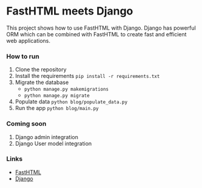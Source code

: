 # FastHTML meets Django

This project shows how to use FastHTML with Django. 
Django has powerful ORM which can be combined with FastHTML to create fast and efficient web applications.

### How to run
1. Clone the repository
2. Install the requirements `pip install -r requirements.txt`
3. Migrate the database
   * `python manage.py makemigrations`
   * `python manage.py migrate`
4. Populate data `python blog/populate_data.py`
5. Run the app `python blog/main.py`

### Coming soon
1. Django admin integration
2. Django User model integration

### Links
* [FastHTML](https://fastht.ml/)
* [Django](https://www.djangoproject.com/)
